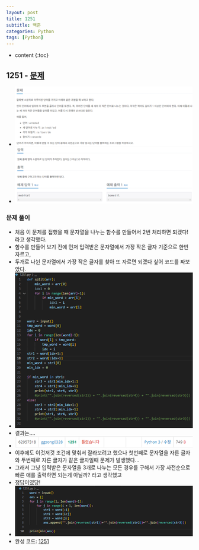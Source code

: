 ```yaml
---
layout: post
title: 1251
subtitle: 백준
categories: Python
tags: [Python]
---
```


* content
{:toc}

## 1251 - [문제](https://www.acmicpc.net/problem/1251)
+ ![문제](/assets/images/1251_Q.png)
+ ![문제](/assets/images/1251_IO.png)

### 문제 풀이
+ 처음 이 문제를 접했을 때 문자열을 나누는 함수를 만들어서 2번 처리하면 되겠다! 라고 생각했다.
+ 함수를 만들어 보기 전에 먼저 입력받은 문자열에서 가장 작은 글자 기준으로 한번 자르고,
+ 두개로 나뉜 문자열에서 가장 작은 글자를 찾아 또 자르면 되겠다 싶어 코드를 짜보았다.
+ ![1251_1](/assets/images/1251_1.png)
+ 결과는....
+ ![결과](/assets/images/1251_f.png)
+ 이후에도 이것저것 조건에 맞춰서 잘라보려고 했으나 첫번째로 문자열을 자른 글자와 두번째로 자른 글자가 같은 글자일때 문제가 발생했다...
+ 그래서 그냥 입력받은 문자열을 3개로 나누는 모든 경우를 구해서 가장 사전순으로 빠른 애를 출력하면 되는게 아닐까? 라고 생각했고
+ 정답이였당!
+ ![코드](/assets/images/1251.png)
+ 완성 코드: [1251](https://github.com/ggsong0328/solved.ac/blob/solved.ac/1251.py)
